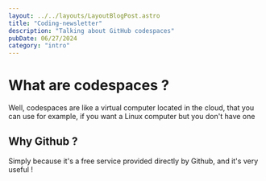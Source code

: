 ```yaml
---
layout: ../../layouts/LayoutBlogPost.astro
title: "Coding-newsletter"
description: "Talking about GitHub codespaces"
pubDate: 06/27/2024
category: "intro"
---
```


# What are codespaces ?

Well, codespaces are like a virtual computer located in the cloud, that you can use for example, if you want a Linux computer but you don't have one

## Why Github ?

Simply because it's a free service provided directly by Github, and it's very useful !